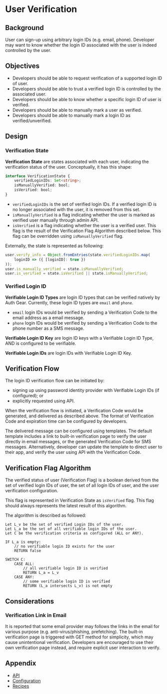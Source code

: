 # User Verification

## Background

User can sign-up using arbitrary login IDs (e.g. email, phone). Developer may
want to know whether the login ID associated with the user is indeed controlled
by the user.

## Objectives

- Developers should be able to request verification of a supported login ID of
  user.
- Developers should be able to trust a verified login ID is controlled by
  the associated user.
- Developers should be able to know whether a specific login ID of user is
  verified.
- Developers should be able to manually mark a user as verified.
- Developers should be able to manually mark a login ID as verified/unverified.

## Design

### Verification State

**Verification State** are states associated with each user, indicating the
verification status of the user. Conceptually, it has this shape:
```typescript
interface VerificationState {
    verifiedLoginIDs: Set<string>;
    isManuallyVerified: bool;
    isVerified: bool;
}
```

- `verifiedLoginIDs` is the set of verified login IDs. If a verified login ID
  is no longer associated with the user, it is removed from this set.
- `isManuallyVerified` is a flag indicating whether the user is marked as
  verified user manually through admin API.
- `isVerified` is a flag indicating whether the user is a verified user. This
  flag is the result of the Verification Flag Algorithm described below.
  This flag can be overridden using `isManuallyVerified` flag.

Externally, the state is represented as following:
```typescript
user.verify_info = Object.fromEntries(state.verifiedLoginIDs.map(
    loginID => ({ [loginID]: true })
));
user.is_manually_verified = state.isManuallyVerified;
user.is_verified = state.isVerified || state.isManuallyVerified;
```

### Verified Login ID

**Verifiable Login ID Types** are login ID types that can be verified natively
by Auth Gear. Currently, these login ID types are `email` and `phone`.
- `email` login IDs would be verified by sending a Verification Code to the
  email address as a email message.
- `phone` login IDs would be verified by sending a Verification Code to the
  phone number as a SMS message.

**Verifiable Login ID Key** are login ID keys with a Verifiable Login ID Type,
AND is configured to be verifiable.

**Verifiable Login IDs** are login IDs with Verifiable Login ID Key.

## Verification Flow

The login ID verification flow can be initiated by:
- signing up using password identity provider with Verifiable Login IDs (if configured); or
- explicitly requested using API.

When the verification flow is initiated, a Verification Code would be generated,
and delivered as described above. The format of Verification Code and expiration
time can be configured by developers.

The delivered message can be configured using templates. The default template
includes a link to built-in verification page to verify the user directly in
email messages, or the generated Verification Code for SMS messages.
Alternatively, developer can update the template to direct user to their app,
and verify the user using API with the Verification Code.

## Verification Flag Algorithm

The verified status of user (Verification Flag) is a boolean derived from the
set of verified login IDs of user, the set of all login IDs of user, and the
user verification configuration.

This flag is represented in Verification State as `isVerified` flag. This flag
should always represents the latest result of this algorithm.

The algorithm is described as followed:
```
Let L_v be the set of verified Login IDs of the user.
Let L_a be the set of all verifiable login IDs of the user.
Let C be the verification criteria as configured (ALL or ANY).

IF L_a is empty:
    // no verifiable login ID exists for the user
    RETURN false 

SWITCH C:
    CASE ALL:
        // all verifiable login ID is verified
        RETURN L_a = L_v 
    CASE ANY:
        // some verifiable login ID is verified
        RETURN (L_a intersects L_v) is not empty
```

## Considerations

### Verification Link in Email

It is reported that some email provider may follows the links in the email for
various purpose (e.g. anti-virus/phishing, prefetching). The built-in
verification page is triggered with GET method for simplicity, which may cause
unintentional verification. Developers are encouraged to use their own
verification page instead, and require explicit user interaction to verify.

## Appendix

- [API](./api.md)
- [Configuration](./config.md)
- [Recipes](./recipes.md)
